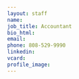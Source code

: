 ```yaml
---
layout: staff
name: 
job_title: Accountant
bio_html: 
email: 
phone: 808-529-9990
linkedin:
vcard: 
profile_image: 
---
```



